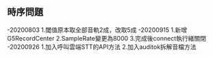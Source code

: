## 時序問題
-20200803  1.閾值原本取全部音軌2成，改取5成
-20200915  1.新增G5RecordCenter
           2.SampleRate變更為8000
           3.完成後connect執行緒關閉
-20200926  1.加入呼叫雲端STT的API方法
           2.加入auditok拆解音檔方法